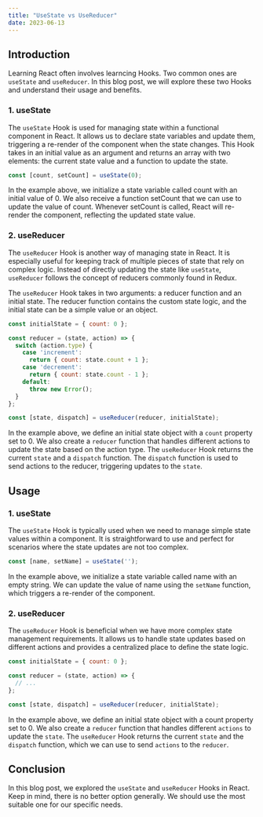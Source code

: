 ```yaml
---
title: "UseState vs UseReducer"
date: 2023-06-13
---
```

## Introduction

Learning React often involves learncing Hooks. Two common ones are `useState` and `useReducer`. In this blog post, we will explore these two Hooks and understand their usage and benefits.

### 1. useState

The `useState` Hook is used for managing state within a functional component in React. It allows us to declare state variables and update them, triggering a re-render of the component when the state changes. This Hook takes in an initial value as an argument and returns an array with two elements: the current state value and a function to update the state.

```jsx
const [count, setCount] = useState(0);
```

In the example above, we initialize a state variable called count with an initial value of 0. We also receive a function setCount that we can use to update the value of count. Whenever setCount is called, React will re-render the component, reflecting the updated state value.

### 2. useReducer

The `useReducer` Hook is another way of managing state in React. It is especially useful for keeping track of multiple pieces of state that rely on complex logic. Instead of directly updating the state like `useState`, `useReducer` follows the concept of reducers commonly found in Redux.

The `useReducer` Hook takes in two arguments: a reducer function and an initial state. The reducer function contains the custom state logic, and the initial state can be a simple value or an object.

```jsx
const initialState = { count: 0 };

const reducer = (state, action) => {
  switch (action.type) {
    case 'increment':
      return { count: state.count + 1 };
    case 'decrement':
      return { count: state.count - 1 };
    default:
      throw new Error();
  }
};

const [state, dispatch] = useReducer(reducer, initialState);
```

In the example above, we define an initial state object with a `count` property set to 0. We also create a `reducer` function that handles different actions to update the state based on the action type. The `useReducer` Hook returns the current `state` and a `dispatch` function. The `dispatch` function is used to send actions to the reducer, triggering updates to the `state`.

## Usage

### 1. useState

The `useState` Hook is typically used when we need to manage simple state values within a component. It is straightforward to use and perfect for scenarios where the state updates are not too complex.

```jsx
const [name, setName] = useState('');
```

In the example above, we initialize a state variable called name with an empty string. We can update the value of name using the `setName` function, which triggers a re-render of the component.

### 2. useReducer

The `useReducer` Hook is beneficial when we have more complex state management requirements. It allows us to handle state updates based on different actions and provides a centralized place to define the state logic.

```jsx
const initialState = { count: 0 };

const reducer = (state, action) => {
  // ...
};

const [state, dispatch] = useReducer(reducer, initialState);
```

In the example above, we define an initial state object with a count property set to 0. We also create a `reducer` function that handles different `actions` to update the `state`. The `useReducer` Hook returns the current `state` and the `dispatch` function, which we can use to send `actions` to the `reducer`.

## Conclusion

In this blog post, we explored the `useState` and `useReducer` Hooks in React. Keep in mind, there is no better option generally. We should use the most suitable one for our specific needs.